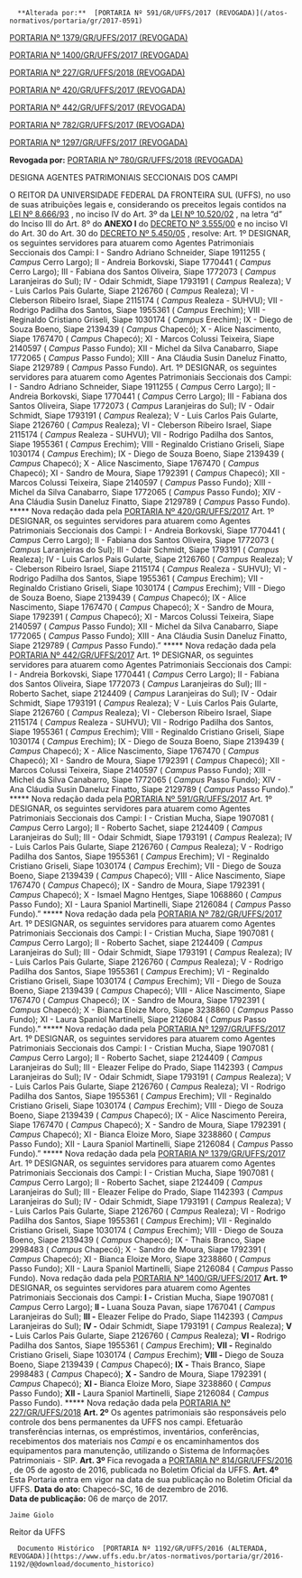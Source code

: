       **Alterada por:**  [PORTARIA Nº 591/GR/UFFS/2017 (REVOGADA)](/atos-normativos/portaria/gr/2017-0591) 

  [PORTARIA Nº 1379/GR/UFFS/2017 (REVOGADA)](/atos-normativos/portaria/gr/2017-1379) 

  [PORTARIA Nº 1400/GR/UFFS/2017 (REVOGADA)](/atos-normativos/portaria/gr/2017-1400) 

  [PORTARIA Nº 227/GR/UFFS/2018 (REVOGADA)](/atos-normativos/portaria/gr/2018-0227) 

  [PORTARIA Nº 420/GR/UFFS/2017 (REVOGADA)](/atos-normativos/portaria/gr/2017-0420) 

  [PORTARIA Nº 442/GR/UFFS/2017 (REVOGADA)](/atos-normativos/portaria/gr/2017-0442) 

  [PORTARIA Nº 782/GR/UFFS/2017 (REVOGADA)](/atos-normativos/portaria/gr/2017-0782) 

  [PORTARIA Nº 1297/GR/UFFS/2017 (REVOGADA)](/atos-normativos/portaria/gr/2017-1297) 

 **Revogada por:**  [PORTARIA Nº 780/GR/UFFS/2018 (REVOGADA)](/atos-normativos/portaria/gr/2018-0780) 

   DESIGNA AGENTES PATRIMONIAIS SECCIONAIS DOS CAMPI  

 O REITOR DA UNIVERSIDADE FEDERAL DA FRONTEIRA SUL (UFFS), no uso de suas atribuições legais e, considerando os preceitos legais contidos na [LEI Nº 8.666/93](http://www.planalto.gov.br/ccivil_03/Leis/l8666cons.htm)  , no inciso IV do Art. 3º da [LEI Nº 10.520/02](http://www.planalto.gov.br/ccivil_03/leis/2002/l10520.htm)  , na letra “d” do Inciso III do Art. 8º do **ANEXO I** do [DECRETO Nº 3.555/00](http://www.planalto.gov.br/ccivil_03/decreto/d3555.htm)  e no inciso VI do Art. 30 do Art. 30 do [DECRETO Nº 5.450/05](http://www.planalto.gov.br/ccivil_03/_ato2004-2006/2005/decreto/d5450.htm)  , resolve: Art. 1º DESIGNAR, os seguintes servidores para atuarem como Agentes Patrimoniais Seccionais dos Campi:  I - Sandro Adriano Schneider, Siape 1911255 ( *Campus* Cerro Largo);  II - Andreia Borkovski, Siape 1770441 ( *Campus* Cerro Largo);  III - Fabiana dos Santos Oliveira, Siape 1772073 ( *Campus* Laranjeiras do Sul);  IV - Odair Schmidt, Siape 1793191 ( *Campus* Realeza);  V - Luis Carlos Pais Gularte, Siape 2126760 ( *Campus* Realeza);  VI - Cleberson Ribeiro Israel, Siape 2115174 ( *Campus* Realeza - SUHVU);  VII - Rodrigo Padilha dos Santos, Siape 1955361 ( *Campus* Erechim);  VIII - Reginaldo Cristiano Griseli, Siape 1030174 ( *Campus* Erechim);  IX - Diego de Souza Boeno, Siape 2139439 ( *Campus* Chapecó);  X - Alice Nascimento, Siape 1767470 ( *Campus* Chapecó);  XI - Marcos Colussi Teixeira, Siape 2140597 ( *Campus* Passo Fundo);  XII - Michel da Silva Canabarro, Siape 1772065 ( *Campus* Passo Fundo);  XIII - Ana Cláudia Susin Daneluz Finatto, Siape 2129789 ( *Campus* Passo Fundo).  Art. 1º DESIGNAR, os seguintes servidores para atuarem como Agentes Patrimoniais Seccionais dos Campi:  I - Sandro Adriano Schneider, Siape 1911255 ( *Campus* Cerro Largo);  II - Andreia Borkovski, Siape 1770441 ( *Campus* Cerro Largo);  III - Fabiana dos Santos Oliveira, Siape 1772073 ( *Campus* Laranjeiras do Sul);  IV - Odair Schmidt, Siape 1793191 ( *Campus* Realeza);  V - Luis Carlos Pais Gularte, Siape 2126760 ( *Campus* Realeza);  VI - Cleberson Ribeiro Israel, Siape 2115174 ( *Campus* Realeza - SUHVU);  VII - Rodrigo Padilha dos Santos, Siape 1955361 ( *Campus* Erechim);  VIII - Reginaldo Cristiano Griseli, Siape 1030174 ( *Campus* Erechim);  IX - Diego de Souza Boeno, Siape 2139439 ( *Campus* Chapecó);  X - Alice Nascimento, Siape 1767470 ( *Campus* Chapecó);  XI - Sandro de Moura, Siape 1792391 ( *Campus* Chapecó);  XII - Marcos Colussi Teixeira, Siape 2140597 ( *Campus* Passo Fundo);  XIII - Michel da Silva Canabarro, Siape 1772065 ( *Campus* Passo Fundo);  XIV - Ana Cláudia Susin Daneluz Finatto, Siape 2129789 ( *Campus* Passo Fundo).   *****  Nova redação dada pela  [PORTARIA Nº 420/GR/UFFS/2017](https://www.uffs.edu.br/atos-normativos/portaria/gr/2017-0420)   Art. 1º DESIGNAR, os seguintes servidores para atuarem como Agentes Patrimoniais Seccionais dos Campi:  I - Andreia Borkovski, Siape 1770441 ( *Campus* Cerro Largo);  II - Fabiana dos Santos Oliveira, Siape 1772073 ( *Campus* Laranjeiras do Sul);  III - Odair Schmidt, Siape 1793191 ( *Campus* Realeza);  IV - Luis Carlos Pais Gularte, Siape 2126760 ( *Campus* Realeza);  V - Cleberson Ribeiro Israel, Siape 2115174 ( *Campus* Realeza - SUHVU);  VI - Rodrigo Padilha dos Santos, Siape 1955361 ( *Campus* Erechim);  VII - Reginaldo Cristiano Griseli, Siape 1030174 ( *Campus* Erechim);  VIII - Diego de Souza Boeno, Siape 2139439 ( *Campus* Chapecó);  IX - Alice Nascimento, Siape 1767470 ( *Campus* Chapecó);  X - Sandro de Moura, Siape 1792391 ( *Campus* Chapecó);  XI - Marcos Colussi Teixeira, Siape 2140597 ( *Campus* Passo Fundo);  XII - Michel da Silva Canabarro, Siape 1772065 ( *Campus* Passo Fundo);  XIII - Ana Cláudia Susin Daneluz Finatto, Siape 2129789 ( *Campus* Passo Fundo).”   *****  Nova redação dada pela  [PORTARIA Nº 442/GR/UFFS/2017](https://www.uffs.edu.br/atos-normativos/portaria/gr/2017-0442)   Art. 1º DESIGNAR, os seguintes servidores para atuarem como Agentes Patrimoniais Seccionais dos Campi:  I - Andreia Borkovski, Siape 1770441 ( *Campus* Cerro Largo);  II - Fabiana dos Santos Oliveira, Siape 1772073 ( *Campus* Laranjeiras do Sul);  III - Roberto Sachet, siape 2124409 ( *Campus* Laranjeiras do Sul);  IV - Odair Schmidt, Siape 1793191 ( *Campus* Realeza);  V - Luis Carlos Pais Gularte, Siape 2126760 ( *Campus* Realeza);  VI - Cleberson Ribeiro Israel, Siape 2115174 ( *Campus* Realeza - SUHVU);  VII - Rodrigo Padilha dos Santos, Siape 1955361 ( *Campus* Erechim);  VIII - Reginaldo Cristiano Griseli, Siape 1030174 ( *Campus* Erechim);  IX - Diego de Souza Boeno, Siape 2139439 ( *Campus* Chapecó);  X - Alice Nascimento, Siape 1767470 ( *Campus* Chapecó);  XI - Sandro de Moura, Siape 1792391 ( *Campus* Chapecó);  XII - Marcos Colussi Teixeira, Siape 2140597 ( *Campus* Passo Fundo);  XIII - Michel da Silva Canabarro, Siape 1772065 ( *Campus* Passo Fundo);  XIV - Ana Cláudia Susin Daneluz Finatto, Siape 2129789 ( *Campus* Passo Fundo).”   *****  Nova redação dada pela  [PORTARIA Nº 591/GR/UFFS/2017](https://www.uffs.edu.br/atos-normativos/portaria/gr/2017-0591)   Art. 1º DESIGNAR, os seguintes servidores para atuarem como Agentes Patrimoniais Seccionais dos Campi:  I - Cristian Mucha, Siape 1907081 ( *Campus* Cerro Largo);  II - Roberto Sachet, siape 2124409 ( *Campus* Laranjeiras do Sul);  III - Odair Schmidt, Siape 1793191 ( *Campus* Realeza);  IV - Luis Carlos Pais Gularte, Siape 2126760 ( *Campus* Realeza);  V - Rodrigo Padilha dos Santos, Siape 1955361 ( *Campus* Erechim);  VI - Reginaldo Cristiano Griseli, Siape 1030174 ( *Campus* Erechim);  VII - Diego de Souza Boeno, Siape 2139439 ( *Campus* Chapecó);  VIII - Alice Nascimento, Siape 1767470 ( *Campus* Chapecó);  IX - Sandro de Moura, Siape 1792391 ( *Campus* Chapecó);  X - Ismael Magno Hentges, Siape 1068860 ( *Campus* Passo Fundo);  XI - Laura Spaniol Martinelli, Siape 2126084 ( *Campus* Passo Fundo).”   *****  Nova redação dada pela  [PORTARIA Nº 782/GR/UFFS/2017](https://www.uffs.edu.br/atos-normativos/portaria/gr/2017-0782)   Art. 1º DESIGNAR, os seguintes servidores para atuarem como Agentes Patrimoniais Seccionais dos Campi:  I - Cristian Mucha, Siape 1907081 ( *Campus* Cerro Largo);  II - Roberto Sachet, siape 2124409 ( *Campus* Laranjeiras do Sul);  III - Odair Schmidt, Siape 1793191 ( *Campus* Realeza);  IV - Luis Carlos Pais Gularte, Siape 2126760 ( *Campus* Realeza);  V - Rodrigo Padilha dos Santos, Siape 1955361 ( *Campus* Erechim);  VI - Reginaldo Cristiano Griseli, Siape 1030174 ( *Campus* Erechim);  VII - Diego de Souza Boeno, Siape 2139439 ( *Campus* Chapecó);  VIII - Alice Nascimento, Siape 1767470 ( *Campus* Chapecó);  IX - Sandro de Moura, Siape 1792391 ( *Campus* Chapecó);  X - Bianca Eloize Moro, Siape 3238860 ( *Campus* Passo Fundo);  XI - Laura Spaniol Martinelli, Siape 2126084 ( *Campus* Passo Fundo).”   *****  Nova redação dada pela  [PORTARIA Nº 1297/GR/UFFS/2017](https://www.uffs.edu.br/atos-normativos/portaria/gr/2017-1297)   Art. 1º DESIGNAR, os seguintes servidores para atuarem como Agentes Patrimoniais Seccionais dos Campi:  I - Cristian Mucha, Siape 1907081 ( *Campus* Cerro Largo);  II - Roberto Sachet, siape 2124409 ( *Campus* Laranjeiras do Sul);  III - Eleazer Felipe do Prado, Siape 1142393 ( *Campus* Laranjeiras do Sul);  IV - Odair Schmidt, Siape 1793191 ( *Campus* Realeza);  V - Luis Carlos Pais Gularte, Siape 2126760 ( *Campus* Realeza);  VI - Rodrigo Padilha dos Santos, Siape 1955361 ( *Campus* Erechim);  VII - Reginaldo Cristiano Griseli, Siape 1030174 ( *Campus* Erechim);  VIII - Diego de Souza Boeno, Siape 2139439 ( *Campus* Chapecó);  IX - Alice Nascimento Pereira, Siape 1767470 ( *Campus* Chapecó);  X - Sandro de Moura, Siape 1792391 ( *Campus* Chapecó);  XI - Bianca Eloize Moro, Siape 3238860 ( *Campus* Passo Fundo);  XII - Laura Spaniol Martinelli, Siape 2126084 ( *Campus* Passo Fundo).”   *****  Nova redação dada pela  [PORTARIA Nº 1379/GR/UFFS/2017](https://www.uffs.edu.br/atos-normativos/portaria/gr/2017-1379)   Art. 1º DESIGNAR, os seguintes servidores para atuarem como Agentes Patrimoniais Seccionais dos Campi:  I - Cristian Mucha, Siape 1907081 ( *Campus* Cerro Largo);  II - Roberto Sachet, siape 2124409 ( *Campus* Laranjeiras do Sul);  III - Eleazer Felipe do Prado, Siape 1142393 ( *Campus* Laranjeiras do Sul);  IV - Odair Schmidt, Siape 1793191 ( *Campus* Realeza);  V - Luis Carlos Pais Gularte, Siape 2126760 ( *Campus* Realeza);  VI - Rodrigo Padilha dos Santos, Siape 1955361 ( *Campus* Erechim);  VII - Reginaldo Cristiano Griseli, Siape 1030174 ( *Campus* Erechim);  VIII - Diego de Souza Boeno, Siape 2139439 ( *Campus* Chapecó);  IX - Thais Branco, Siape 2998483 ( *Campus* Chapecó);  X - Sandro de Moura, Siape 1792391 ( *Campus* Chapecó);  XI - Bianca Eloize Moro, Siape 3238860 ( *Campus* Passo Fundo);  XII - Laura Spaniol Martinelli, Siape 2126084 ( *Campus* Passo Fundo).  Nova redação dada pela  [PORTARIA Nº 1400/GR/UFFS/2017](https://www.uffs.edu.br/atos-normativos/portaria/gr/2017-1400)     **Art. 1º** DESIGNAR, os seguintes servidores para atuarem como Agentes Patrimoniais Seccionais dos Campi: **I -** Cristian Mucha, Siape 1907081 ( *Campus* Cerro Largo); **II -** Luana Souza Pavan, siape 1767041 ( *Campus* Laranjeiras do Sul); **III -** Eleazer Felipe do Prado, Siape 1142393 ( *Campus* Laranjeiras do Sul); **IV -** Odair Schmidt, Siape 1793191 ( *Campus* Realeza); **V -** Luis Carlos Pais Gularte, Siape 2126760 ( *Campus* Realeza); **VI -** Rodrigo Padilha dos Santos, Siape 1955361 ( *Campus* Erechim); **VII -** Reginaldo Cristiano Griseli, Siape 1030174 ( *Campus* Erechim); **VIII -** Diego de Souza Boeno, Siape 2139439 ( *Campus* Chapecó); **IX -** Thais Branco, Siape 2998483 ( *Campus* Chapecó); **X -** Sandro de Moura, Siape 1792391 ( *Campus* Chapecó); **XI -** Bianca Eloize Moro, Siape 3238860 ( *Campus* Passo Fundo); **XII -** Laura Spaniol Martinelli, Siape 2126084 ( *Campus* Passo Fundo). ***** Nova redação dada pela [PORTARIA Nº 227/GR/UFFS/2018](https://www.uffs.edu.br/atos-normativos/portaria/gr/2018-0227)    **Art. 2º** Os agentes patrimoniais são responsáveis pelo controle dos bens permanentes da UFFS nos campi. Efetuarão transferências internas, os empréstimos, inventários, conferências, recebimentos dos materiais nos *Campi* e os encaminhamentos dos equipamentos para manutenção, utilizando o Sistema de Informações Patrimoniais - SIP.   **Art. 3º** Fica revogada a [PORTARIA Nº 814/GR/UFFS/2016](https://www.uffs.edu.br/atos-normativos/portaria/gr/2016-0814)  , de 05 de agosto de 2016, publicada no Boletim Oficial da UFFS.   **Art. 4º** Esta Portaria entra em vigor na data de sua publicação no Boletim Oficial da UFFS.      **Data do ato:** Chapecó-SC, 16 de dezembro de 2016.   
 **Data de publicação:**  06 de março de 2017. 

    Jaime Giolo   
 Reitor da UFFS 

      Documento Histórico  [PORTARIA Nº 1192/GR/UFFS/2016 (ALTERADA, REVOGADA)](https://www.uffs.edu.br/atos-normativos/portaria/gr/2016-1192/@@download/documento_historico)     
      